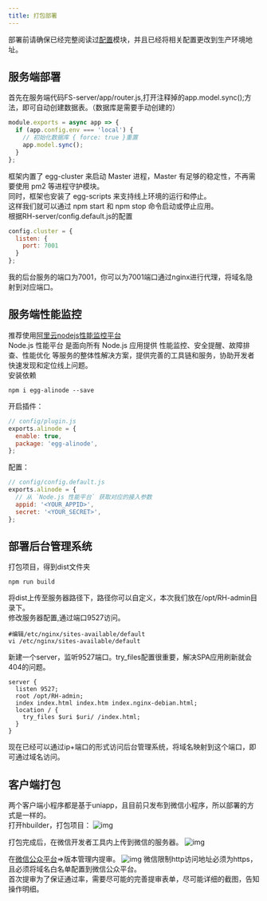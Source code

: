 ```yaml
---
title: 打包部署
---
```

部署前请确保已经完整阅读过[配置](/develop/options/)模块，并且已经将相关配置更改到生产环境地址。
## 服务端部署
首先在服务端代码FS-server/app/router.js,打开注释掉的app.model.sync();方法，即可自动创建数据表。（数据库是需要手动创建的）
```javascript
module.exports = async app => {
  if (app.config.env === 'local') {
    // 初始化数据库 { force: true }重置
    app.model.sync();
  }
};
```
框架内置了 egg-cluster 来启动 Master 进程，Master 有足够的稳定性，不再需要使用 pm2 等进程守护模块。  
同时，框架也安装了 egg-scripts 来支持线上环境的运行和停止。  
这样我们就可以通过 npm start 和 npm stop 命令启动或停止应用。  
根据RH-server/config.default.js的配置
```javascript
config.cluster = {
  listen: {
    port: 7001
  }
};
```
我的后台服务的端口为7001，你可以为7001端口通过nginx进行代理，将域名隐射到对应端口。
## 服务端性能监控
推荐使用[阿里云nodejs性能监控平台](https://www.aliyun.com/product/nodejs)  
Node.js 性能平台 是面向所有 Node.js 应用提供 性能监控、安全提醒、故障排查、性能优化 等服务的整体性解决方案，提供完善的工具链和服务，协助开发者快速发现和定位线上问题。  
安装依赖
```shell
npm i egg-alinode --save
```
开启插件：
```javascript
// config/plugin.js
exports.alinode = {
  enable: true,
  package: 'egg-alinode',
};
```
配置：
```javascript
// config/config.default.js
exports.alinode = {
  // 从 `Node.js 性能平台` 获取对应的接入参数
  appid: '<YOUR_APPID>',
  secret: '<YOUR_SECRET>',
};
```

## 部署后台管理系统
打包项目，得到dist文件夹
```shell
npm run build
```
将dist上传至服务器路径下，路径你可以自定义，本次我们放在/opt/RH-admin目录下。  
修改服务器配置,通过端口9527访问。

```shell
#编辑/etc/nginx/sites-available/default
vi /etc/nginx/sites-available/default
```
新建一个server，监听9527端口。try_files配置很重要，解决SPA应用刷新就会404的问题。

```
server {
  listen 9527;
  root /opt/RH-admin;
  index index.html index.htm index.nginx-debian.html;
  location / {
    try_files $uri $uri/ /index.html;
  }
}
```
现在已经可以通过ip+端口的形式访问后台管理系统，将域名映射到这个端口，即可通过域名访问。
## 客户端打包
两个客户端小程序都是基于uniapp，且目前只发布到微信小程序，所以部署的方式是一样的。  
打开hbuilder，打包项目：
![img](/wx_build.png)

打包完成后，在微信开发者工具内上传到微信的服务器。
![img](/wx_ide_uplode.png)

在[微信公众平台](https://mp.weixin.qq.com/)=>版本管理内提审。
![img](/wx_admin.png)
微信限制http访问地址必须为https，且必须将域名白名单配置到微信公众平台。  
首次提审为了保证通过率，需要尽可能的完善提审表单，尽可能详细的截图，告知操作明细。

